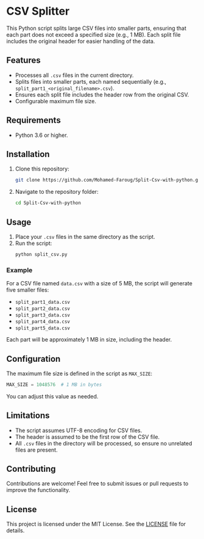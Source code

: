 # CSV Splitter

This Python script splits large CSV files into smaller parts, ensuring that each part does not exceed a specified size (e.g., 1 MB). Each split file includes the original header for easier handling of the data.

## Features

- Processes all `.csv` files in the current directory.
- Splits files into smaller parts, each named sequentially (e.g., `split_part1_<original_filename>.csv`).
- Ensures each split file includes the header row from the original CSV.
- Configurable maximum file size.

## Requirements

- Python 3.6 or higher.

## Installation

1. Clone this repository:
   ```bash
   git clone https://github.com/Mohamed-Faroug/Split-Csv-with-python.git
   ```
2. Navigate to the repository folder:
   ```bash
   cd Split-Csv-with-python   

## Usage

1. Place your `.csv` files in the same directory as the script.
2. Run the script:
   ```bash
   python split_csv.py
   ```

### Example

For a CSV file named `data.csv` with a size of 5 MB, the script will generate five smaller files:

- `split_part1_data.csv`
- `split_part2_data.csv`
- `split_part3_data.csv`
- `split_part4_data.csv`
- `split_part5_data.csv`

Each part will be approximately 1 MB in size, including the header.

## Configuration

The maximum file size is defined in the script as `MAX_SIZE`:

```python
MAX_SIZE = 1048576  # 1 MB in bytes
```

You can adjust this value as needed.

## Limitations

- The script assumes UTF-8 encoding for CSV files.
- The header is assumed to be the first row of the CSV file.
- All `.csv` files in the directory will be processed, so ensure no unrelated files are present.

## Contributing

Contributions are welcome! Feel free to submit issues or pull requests to improve the functionality.

## License

This project is licensed under the MIT License. See the [LICENSE](LICENSE) file for details.
